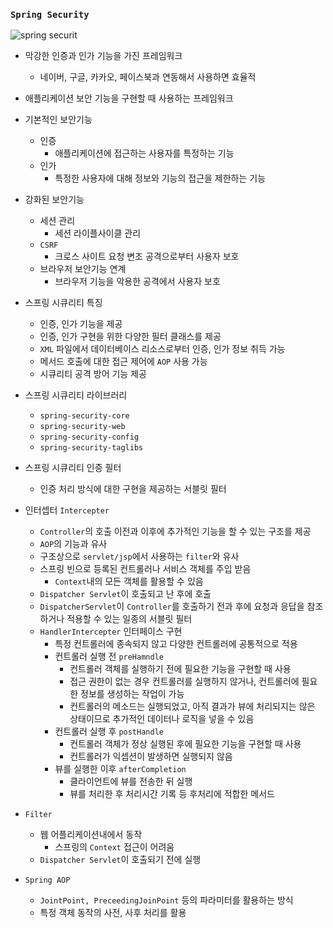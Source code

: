 ### `Spring Security`

![spring securit](https://daddyprogrammer.org/wp-content/uploads/2019/04/SpringSecurity-security_3-1.jpeg)

- 막강한 인증과 인가 기능을 가진 프레임워크
    + 네이버, 구글, 카카오, 페이스북과 연동해서 사용하면 효율적
- 애플리케이션 보안 기능을 구현할 때 사용하는 프레임워크



- 기본적인 보안기능
  - 인증
    - 애플리케이션에 접근하는 사용자를 특정하는 기능
  - 인가 
    - 특정한 사용자에 대해 정보와 기능의 접근을 제한하는 기능
- 강화된 보안기능
  - 세션 관리
    - 세션 라이플사이클 관리
  - `CSRF`
    - 크로스 사이트 요청 변조 공격으로부터 사용자 보호
  - 브라우저 보안기능 연계
    - 브라우저 기능을 악용한 공격에서 사용자 보호

- 스프링 시큐리티 특징
  - 인증, 인가 기능을 제공
  - 인증, 인가 구현을 위한 다양한 필터 클래스를 제공
  - `XML` 파일에서 데이터베이스 리소스로부터 인증, 인가 정보 취득 가능
  - 메서드 호출에 대한 접근 제어에 `AOP` 사용 가능
  - 시큐리티 공격 방어 기능 제공

- 스프링 시큐리티 라이브러리
  - `spring-security-core`
  - `spring-security-web`
  - `spring-security-config`
  - `spring-security-taglibs`

- 스프링 시큐리티 인증 필터
  - 인증 처리 방식에 대한 구현을 제공하는 서블릿 필터

- 인터셉터 `Intercepter`
  - `Controller`의 호출 이전과 이후에 추가적인 기능을 할 수 있는 구조를 제공
  - `AOP`의 기능과 유사
  - 구조상으로 `servlet/jsp`에서 사용하는 `filter`와 유사
  - 스프링 빈으로 등록된 컨트롤러나 서비스 객체를 주입 받음
    - `Context`내의 모든 객체를 활용할 수 있음
  - `Dispatcher Servlet`이 호출되고 난 후에 호출
  - `DispatcherServlet`이  `Controller`를 호출하기 전과 후에 요청과 응답을 참조하거나 적용할 수 있는 일종의 서블릿 필터
  - `HandlerIntercepter` 인터페이스 구현
    - 특정 컨트롤러에 종속되지 않고 다양한 컨트롤러에 공통적으로 적용
    - 컨트롤러 실행 전 `preHamndle`
      - 컨트롤러 객체를 실행하기 전에 필요한 기능을 구현할 때 사용
      - 접근 권한이 없는 경우 컨트롤러를 실행하지 않거나, 컨트롤러에 필요한 정보를 생성하는 작업이 가능
      - 컨트롤러의 메소드는 실행되었고, 아직 결과가 뷰에 처리되지는 않은 상태이므로 추가적인 데이터나 로직을 넣을 수 있음
    - 컨트롤러 실행 후 `postHandle`
      - 컨트롤러 객체가 정상 실행된 후에 필요한 기능을 구현할 때 사용
      - 컨트롤러가 익셉션이 발생하면 실행되지 않음
    - 뷰를 실행한 이후 `afterCompletion`
      - 클라이언트에 뷰를 전송한 뒤 실행
      - 뷰를 처리한 후 처리시간 기록 등 후처리에 적합한 메서드
- `Filter`
  - 웹 어플리케이션내에서 동작
    - 스프링의 `Context` 접근이 어려움
  - `Dispatcher Servlet`이 호출되기 전에 실행

- `Spring AOP`
  - `JointPoint, PreceedingJoinPoint` 등의 파라미터를 활용하는 방식
  - 특정 객체 동작의 사전, 사후 처리를 활용